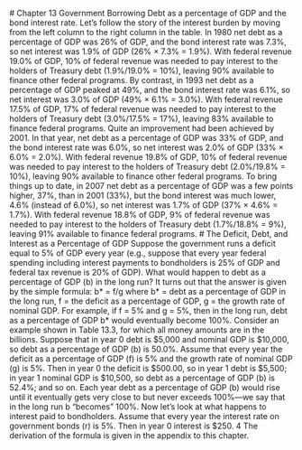 \# Chapter 13 Government Borrowing Debt as a percentage of GDP and the bond interest rate. Let’s follow the story of the interest burden by moving from the left column to the right column in the table. In 1980 net debt as a percentage of GDP was 26% of GDP, and the bond interest rate was 7.3%, so net interest was 1.9% of GDP (26% × 7.3% = 1.9%). With federal revenue 19.0% of GDP, 10% of federal revenue was needed to pay interest to the holders of Treasury debt (1.9%/19.0% = 10%), leaving 90% available to finance other federal programs. By contrast, in 1993 net debt as a percentage of GDP peaked at 49%, and the bond interest rate was 6.1%, so net interest was 3.0% of GDP (49% × 6.1% = 3.0%). With federal revenue 17.5% of GDP, 17% of federal revenue was needed to pay interest to the holders of Treasury debt (3.0%/17.5% = 17%), leaving 83% available to finance federal programs. Quite an improvement had been achieved by 2001. In that year, net debt as a percentage of GDP was 33% of GDP, and the bond interest rate was 6.0%, so net interest was 2.0% of GDP (33% × 6.0% = 2.0%). With federal revenue 19.8% of GDP, 10% of federal revenue was needed to pay interest to the holders of Treasury debt (2.0%/19.8% = 10%), leaving 90% available to finance other federal programs. To bring things up to date, in 2007 net debt as a percentage of GDP was a few points higher, 37%, than in 2001 (33%), but the bond interest was much lower, 4.6% (instead of 6.0%), so net interest was 1.7% of GDP (37% × 4.6% = 1.7%). With federal revenue 18.8% of GDP, 9% of federal revenue was needed to pay interest to the holders of Treasury debt (1.7%/18.8% = 9%), leaving 91% available to finance federal programs. # The Deficit, Debt, and Interest as a Percentage of GDP Suppose the government runs a deficit equal to 5% of GDP every year (e.g., suppose that every year federal spending including interest payments to bondholders is 25% of GDP and federal tax revenue is 20% of GDP). What would happen to debt as a percentage of GDP (b) in the long run? It turns out that the answer is given by the simple formula: b\* = f/g where b\* = debt as a percentage of GDP in the long run, f = the deficit as a percentage of GDP, g = the growth rate of nominal GDP. For example, if f = 5% and g = 5%, then in the long run, debt as a percentage of GDP b\* would eventually become 100%. Consider an example shown in Table 13.3, for which all money amounts are in the billions. Suppose that in year 0 debt is $5,000 and nominal GDP is $10,000, so debt as a percentage of GDP (b) is 50.0%. Assume that every year the deficit as a percentage of GDP (f) is 5% and the growth rate of nominal GDP (g) is 5%. Then in year 0 the deficit is $500.00, so in year 1 debt is $5,500; in year 1 nominal GDP is $10,500, so debt as a percentage of GDP (b) is 52.4%; and so on. Each year debt as a percentage of GDP (b) would rise until it eventually gets very close to but never exceeds 100%—we say that in the long run b “becomes” 100%. Now let’s look at what happens to interest paid to bondholders. Assume that every year the interest rate on government bonds (r) is 5%. Then in year 0 interest is $250. 4 The derivation of the formula is given in the appendix to this chapter.